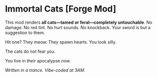 # Immortal Cats [Forge Mod]

This mod renders **all cats—tamed or feral—completely untouchable**. No damage. No red tint. No hurt sounds. No knockback. Your sword is but a suggestion to them.

Hit one? They meow. They spawn hearts. You look silly.

The cats do not fear you.

You live in _their_ apocalypse now.






_Written in a trance. Vibe-coded at 3AM._
